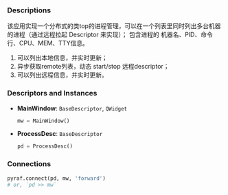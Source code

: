 
### Descriptions
该应用实现一个分布式的类top的进程管理，可以在一个列表里同时列出多台机器的进程（通过远程拉起 Descriptor 来实现）；
包含进程的 机器名、PID、命令行、CPU、MEM、TTY信息。

1. 可以列出本地信息，并实时更新；
2. 异步获取remote列表，动态 start/stop 远程descriptor；
3. 可以列出远程信息，并实时更新。

### Descriptors and Instances
- **MainWindow**: `BaseDescriptor`, `QWidget`
    ```python
    mw = MainWindow()
    ```
- **ProcessDesc**: `BaseDescriptor`
    ```python
    pd = ProcessDesc()
    ```

### Connections
```python
pyraf.connect(pd, mw, 'forward')
# or, `pd >> mw`
```
